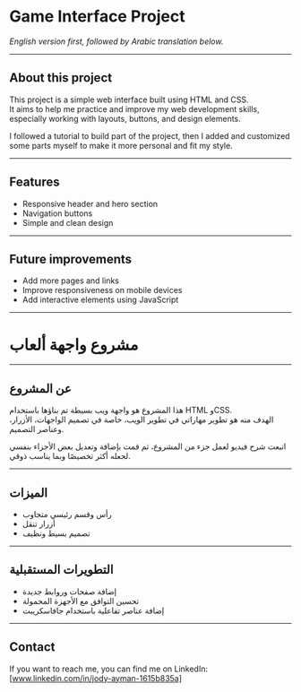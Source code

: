 # Game Interface Project

*English version first, followed by Arabic translation below.*

---

## About this project

This project is a simple web interface built using HTML and CSS.  
It aims to help me practice and improve my web development skills, especially working with layouts, buttons, and design elements.  

I followed a tutorial to build part of the project, then I added and customized some parts myself to make it more personal and fit my style.

---

## Features

- Responsive header and hero section  
- Navigation buttons  
- Simple and clean design

---

## Future improvements

- Add more pages and links  
- Improve responsiveness on mobile devices  
- Add interactive elements using JavaScript

---

# مشروع واجهة ألعاب

---

## عن المشروع

هذا المشروع هو واجهة ويب بسيطة تم بناؤها باستخدام HTML وCSS.  
الهدف منه هو تطوير مهاراتي في تطوير الويب، خاصة في تصميم الواجهات، الأزرار، وعناصر التصميم.

اتبعت شرح فيديو لعمل جزء من المشروع، ثم قمت بإضافة وتعديل بعض الأجزاء بنفسي لجعله أكثر تخصيصًا وبما يناسب ذوقي.

---

## الميزات

- رأس وقسم رئيسي متجاوب  
- أزرار تنقل  
- تصميم بسيط ونظيف

---

## التطويرات المستقبلية

- إضافة صفحات وروابط جديدة  
- تحسين التوافق مع الأجهزة المحمولة  
- إضافة عناصر تفاعلية باستخدام جافاسكريبت

---

## Contact

If you want to reach me, you can find me on LinkedIn: [www.linkedin.com/in/jody-ayman-1615b835a]

